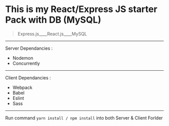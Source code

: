 # This is my React/Express JS starter Pack with DB (MySQL)

> Express.js____React.js____MySQL

---

Server Dependancies :

* Nodemon
* Concurrently

---

Client Dependancies :

* Webpack
* Babel
* Eslint
* Sass

---

Run command `yarn install / npm install` into both Server & Client Forlder


